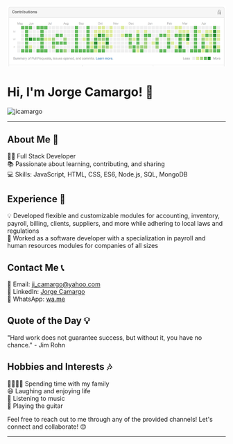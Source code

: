 ![Hello world](banner-github.png)

# Hi, I'm Jorge Camargo! 👋

<p align="left"> <img src="https://komarev.com/ghpvc/?username=jicamargo&label=Profile%20views&color=green&style=flat" alt="jicamargo" /> </p>

---

## About Me 📝
👨‍💻 Full Stack Developer \
📚 Passionate about learning, contributing, and sharing \
💻 Skills: JavaScript, HTML, CSS, ES6, Node.js, SQL, MongoDB



## Experience 💼
💡 Developed flexible and customizable modules for accounting, inventory, payroll, billing, clients, suppliers, and more while adhering to local laws and regulations \
🔧 Worked as a software developer with a specialization in payroll and human resources modules for companies of all sizes

## Contact Me 📞
📧 Email: ji_camargo@yahoo.com \
💼 LinkedIn: [Jorge Camargo](https://www.linkedin.com/in/jorgecamargog/) \
📱 WhatsApp: [wa.me](https://wa.me/3164695217)

## Quote of the Day 💡
"Hard work does not guarantee success, but without it, you have no chance." - Jim Rohn

## Hobbies and Interests 🎶
👨‍👩‍👧‍👦 Spending time with my family \
😄 Laughing and enjoying life \
🎵 Listening to music \
🎸 Playing the guitar

Feel free to reach out to me through any of the provided channels! Let's connect and collaborate! 😊

---
